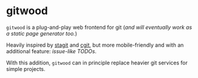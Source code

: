 # gitwood
`gitwood` is a plug-and-play web frontend for git
(_and will eventually work as a static page generator too._)

Heavily inspired by [stagit](https://codemadness.org/stagit.html) and [cgit](https://git.zx2c4.com/cgit/),
but more mobile-friendly and with an additional feature: _issue-like TODOs_.
<!-- Link to #formal_todo_spec once that's written ^ -->
With this addition, `gitwood` can in principle replace heavier git services for simple projects.
